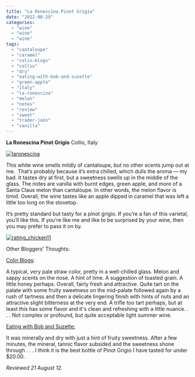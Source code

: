 ```yaml
---
title: "La Ronescina Pinot Grigio"
date: "2012-08-29"
categories: 
  - "wine"
  - "wine"
  - "wine"
tags: 
  - "cantaloupe"
  - "caramel"
  - "colin-blogs"
  - "collio"
  - "dry"
  - "eating-with-bob-and-suzette"
  - "green-apple"
  - "italy"
  - "la-ronescina"
  - "melon"
  - "notes"
  - "review"
  - "sweet"
  - "trader-joes"
  - "vanilla"
---
```


**La Ronescina Pinot Grigio** Collio, Italy

[![](http://s3.amazonaws.com/thegourmez-wpmedia/2012/08/laronescina.jpg "laronescina")](http://s3.amazonaws.com/thegourmez-wpmedia/2012/08/laronescina.jpg)

This white wine smells mildly of cantaloupe, but no other scents jump out at me.  That’s probably because it’s extra chilled, which dulls the aroma — my bad. It tastes dry at first, but a sweetness swells up in the middle of the glass. The notes are vanilla with burnt edges, green apple, and more of a Santa Claus melon than cantaloupe. In other words, the melon flavor is timid. Overall, the wine tastes like an apple dipped in caramel that was left a little too long on the stovetop.

It’s pretty standard but tasty for a pinot grigio. If you’re a fan of this varietal, you’ll like this. If you’re like me and like to be surprised by your wine, then you may prefer to pass it on by.

[![](http://s3.amazonaws.com/thegourmez-wpmedia/2009/02/rating_chicken11.gif "rating_chicken11")](http://s3.amazonaws.com/thegourmez-wpmedia/2009/02/rating_chicken11.gif)

Other Bloggers’ Thoughts:

[Colin Blogs](http://colintalcroft.blogspot.com/2011/08/wines-im-drinking-2009-la-ronescina.html):

A typical, very pale straw color, pretty in a well-chilled glass. Melon and sappy scents on the nose. A hint of lime. A suggestion of toasted grain. A little honey perhaps. Overall, fairly fresh and attractive. Quite tart on the palate with some fruity sweetness on the mid-palate followed again by a rush of tartness and then a delicate lingering finish with hints of nuts and an attractive slight bitterness at the very end. A trifle too tart perhaps, but at least this has some flavor and it's clean and refreshing with a little nuance. . . . Not complex or profound, but quite acceptable light summer wine.

[Eating with Bob and Suzette:](http://eatingwithbobandsuzette.blogspot.com/2012/02/february-14-2012-food-shopping-and.html)

It was minerally and dry with just a hint of fruity sweetness. After a few minutes, the mineral, tannic flavor subsided and the sweetness shone through . . . I think it is the best bottle of Pinot Grigio I have tasted for under $20.00.

_Reviewed 21 August 12._

